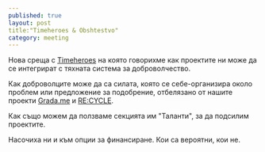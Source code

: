 ```yaml
---
published: true
layout: post
title:"Timeheroes & Obshtestvo"
category: meeting
---
```


Нова среща с [Timeheroes](https://timeheroes.org/) на която говорихме как проектите ни може да се интегрират с тяхната система за доброволчество.

Как доброволците може да са силата, която се себе-организира около проблем или предложение за подобрение, отбелязано от нашите проекти [Grada.me](http://www.grada.me/ ) и [RE:CYCLE](http://recycle.obshtestvo.bg/).

Как също можем да ползваме секцията им "Таланти", за да подсилим проектите.

Насочиха ни и към опции за финансиране. Кои са вероятни, кои не.
